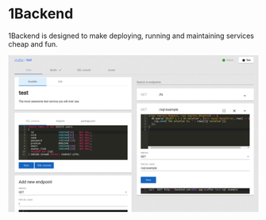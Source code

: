 # 1Backend

1Backend is designed to make deploying, running and maintaining services cheap and fun.

![1backend service screenshot](https://raw.githubusercontent.com/1backend/1backend/master/1b.png)